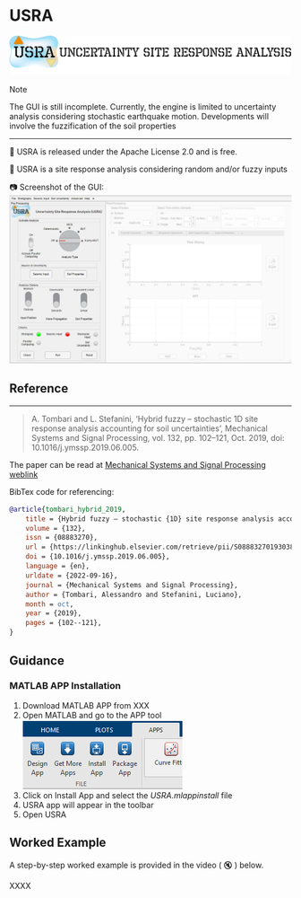 # USRA 


![USRA LOGO](docs/assets/images/USRA-Logo_blog.png)


>[!NOTE]
> The GUI is still incomplete.
> Currently, the engine is limited to uncertainty analysis considering stochastic earthquake motion. Developments will involve the fuzzification of the soil properties

---
:pushpin:
 USRA  is released under the Apache License 2.0 and is free.
 
:pushpin:
 USRA is a site response analysis considering random and/or fuzzy inputs

:camera: Screenshot of the GUI:
![GUI screenshot](docs/assets/images/front.JPG)

## Reference
 
 ---
 >  A. Tombari and L. Stefanini, ‘Hybrid fuzzy – stochastic 1D site response analysis accounting for soil uncertainties’, Mechanical Systems and Signal Processing, vol. 132, pp. 102–121, Oct. 2019, doi: 10.1016/j.ymssp.2019.06.005.

The  paper can be read at [Mechanical Systems and Signal Processing weblink]([https://doi.org/10.1016/j.compgeo.2023.105967](https://doi.org/10.1016/j.ymssp.2019.06.005))


BibTex code for referencing:

```BibTex
@article{tombari_hybrid_2019,
	title = {Hybrid fuzzy – stochastic {1D} site response analysis accounting for soil uncertainties},
	volume = {132},
	issn = {08883270},
	url = {https://linkinghub.elsevier.com/retrieve/pii/S0888327019303887},
	doi = {10.1016/j.ymssp.2019.06.005},
	language = {en},
	urldate = {2022-09-16},
	journal = {Mechanical Systems and Signal Processing},
	author = {Tombari, Alessandro and Stefanini, Luciano},
	month = oct,
	year = {2019},
	pages = {102--121},
}
```

## Guidance

### MATLAB APP Installation

1. Download MATLAB APP from XXX
2. Open  MATLAB and go to the APP tool
    ![MATLAB APP TOOLBAR](docs/assets/matlabtoolbar.png)
3. Click on Install App and select the _USRA.mlappinstall_ file
4. USRA app will appear in the toolbar
5. Open USRA



## Worked Example
A step-by-step worked example is provided in the video ( :mute: ) below.

XXXX







